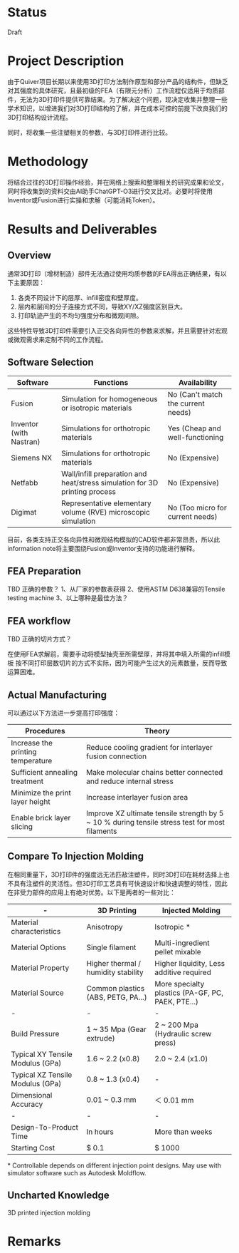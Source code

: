 <!--Chinese language comparison included 包含汉语对照-->
# Status 

Draft

# Project Description

由于Quiver项目长期以来使用3D打印方法制作原型和部分产品的结构件，但缺乏对其强度的具体研究，且最初级的FEA（有限元分析）工作流程仅适用于均质部件，无法为3D打印件提供可靠结果。为了解决这个问题，现决定收集并整理一些学术知识，以增进我们对3D打印结构的了解，并在成本可控的前提下改良我们的3D打印结构设计流程。

同时，将收集一些注塑相关的参数，与3D打印件进行比较。

# Methodology 

将结合过往的3D打印操作经验，并在网络上搜索和整理相关的研究成果和论文，同时将收集到的资料交由AI助手ChatGPT-O3进行交叉比对。必要时将使用Inventor或Fusion进行实操和求解（可能消耗Token）。

# Results and Deliverables 

## Overview

通常3D打印（增材制造）部件无法通过使用均质参数的FEA得出正确结果，有以下主要原因：

1. 各类不同设计下的层厚、infill密度和壁厚度。
2. 层内和层间的分子连接方式不同，导致XY/XZ强度区别巨大。
3. 打印轨迹产生的不均匀强度分布和微观间隙。

这些特性导致3D打印件需要引入正交各向异性的参数来求解，并且需要针对宏观或微观需求来定制不同的工作流程。

## Software Selection

|Software|Functions|Availability|
|-|-|-|
|Fusion|Simulation for homogeneous or isotropic materials|No (Can't match the current needs)|
|Inventor (with Nastran)|Simulations for orthotropic materials|Yes (Cheap and well-functioning|
|Siemens NX|Simulations for orthotropic materials|No (Expensive)|
|Netfabb|Wall/infill preparation and heat/stress simulation for 3D printing process|No (Expensive)|
|Digimat|Representative elementary volume (RVE) microscopic simulation|No (Too micro for current needs)|

目前，各类支持正交各向异性和微观结构模拟的CAD软件都非常昂贵，所以此information note将主要围绕Fusion或Inventor支持的功能进行解释。

## FEA Preparation

TBD 正确的参数？
1、从厂家的参数表获得 
2、使用ASTM D638兼容的Tensile testing machine
3、以上哪种是最佳方法？

## FEA workflow

TBD 正确的切片方式？

在使用FEA求解前，需要手动将模型抽壳至所需壁厚，并将其中填入所需的infill模板
按不同打印层数切片的方式不实际，因为可能产生过大的元素数量，反而导致运算困难。

## Actual Manufacturing

可以通过以下方法进一步提高打印强度：

|Procedures|Theory|
|-|-|
|Increase the printing temperature|Reduce cooling gradient for interlayer fusion connection|
|Sufficient annealing treatment|Make molecular chains better connected and reduce internal stress|
|Minimize the print layer height|Increase interlayer fusion area|
|Enable brick layer slicing|Improve XZ ultimate tensile strength by 5 ~ 10 % during tensile stress test for most filaments|

## Compare To Injection Molding

在相同重量下，3D打印件的强度远无法匹敌注塑件，同时3D打印在耗材选择上也不具有注塑件的灵活性。但3D打印工艺具有可快速设计和快速调整的特性，因此在非受力部件的应用上有绝对优势。以下是两者的一些对比：

|-|3D Printing|Injected Molding|
|-|-|-|
|Material characteristics|Anisotropy|Isotropic *|
|Material Options|Single filament|Multi-ingredient pellet mixable|
|Material Property|Higher thermal / humidity stability|Higher liquidity, Less additive required|
|Material Source|Common plastics (ABS, PETG, PA...)|More specialty plastics (PA-GF, PC, PAEK, PTE...)|
|-|-|-|
|Build Pressure|1 ~ 35 Mpa (Gear extrude)|2 ~ 200 Mpa (Hydraulic screw press)|
|Typical XY Tensile Modulus (GPa)|1.6 ~ 2.2 (x0.8)|2.0 ~ 2.4 (x1.0)|
|Typical XZ Tensile Modulus (GPa)|0.8 ~ 1.3 (x0.4)|-|
|Dimensional Accuracy|0.01 ~ 0.3 mm|＜ 0.01 mm|
|-|-|-|
|Design-To-Product Time|In hours|More than weeks|
|Starting Cost|$ 0.1|$ 1000|

 \* Controllable depends on different injection point designs. May use with simulator software such as Autodesk Moldflow.

## Uncharted Knowledge

3D printed injection molding 

# Remarks 
